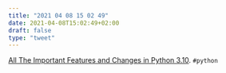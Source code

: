 ```yaml
---
title: "2021 04 08 15 02 49"
date: 2021-04-08T15:02:49+02:00
draft: false
type: "tweet"
---
```

[All The Important Features and Changes in Python 3.10](https://martinheinz.dev/blog/46). `#python`
